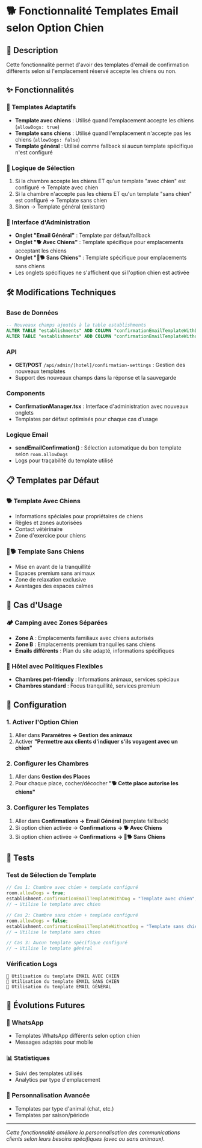 # 🐕 Fonctionnalité Templates Email selon Option Chien

## 📝 Description

Cette fonctionnalité permet d'avoir des templates d'email de confirmation différents selon si l'emplacement réservé accepte les chiens ou non.

## ✨ Fonctionnalités

### 🎯 Templates Adaptatifs

- **Template avec chiens** : Utilisé quand l'emplacement accepte les chiens (`allowDogs: true`)
- **Template sans chiens** : Utilisé quand l'emplacement n'accepte pas les chiens (`allowDogs: false`)
- **Template général** : Utilisé comme fallback si aucun template spécifique n'est configuré

### 🔄 Logique de Sélection

1. Si la chambre accepte les chiens ET qu'un template "avec chien" est configuré → Template avec chien
2. Si la chambre n'accepte pas les chiens ET qu'un template "sans chien" est configuré → Template sans chien
3. Sinon → Template général (existant)

### 🎨 Interface d'Administration

- **Onglet "Email Général"** : Template par défaut/fallback
- **Onglet "🐕 Avec Chiens"** : Template spécifique pour emplacements acceptant les chiens
- **Onglet "🚫🐕 Sans Chiens"** : Template spécifique pour emplacements sans chiens
- Les onglets spécifiques ne s'affichent que si l'option chien est activée

## 🛠️ Modifications Techniques

### Base de Données

```sql
-- Nouveaux champs ajoutés à la table establishments
ALTER TABLE "establishments" ADD COLUMN "confirmationEmailTemplateWithDog" TEXT;
ALTER TABLE "establishments" ADD COLUMN "confirmationEmailTemplateWithoutDog" TEXT;
```

### API

- **GET/POST** `/api/admin/[hotel]/confirmation-settings` : Gestion des nouveaux templates
- Support des nouveaux champs dans la réponse et la sauvegarde

### Components

- **ConfirmationManager.tsx** : Interface d'administration avec nouveaux onglets
- Templates par défaut optimisés pour chaque cas d'usage

### Logique Email

- **sendEmailConfirmation()** : Sélection automatique du bon template selon `room.allowDogs`
- Logs pour traçabilité du template utilisé

## 📋 Templates par Défaut

### 🐕 Template Avec Chiens

- Informations spéciales pour propriétaires de chiens
- Règles et zones autorisées
- Contact vétérinaire
- Zone d'exercice pour chiens

### 🚫🐕 Template Sans Chiens

- Mise en avant de la tranquillité
- Espaces premium sans animaux
- Zone de relaxation exclusive
- Avantages des espaces calmes

## 🎯 Cas d'Usage

### 🏕️ Camping avec Zones Séparées

- **Zone A** : Emplacements familiaux avec chiens autorisés
- **Zone B** : Emplacements premium tranquilles sans chiens
- **Emails différents** : Plan du site adapté, informations spécifiques

### 🏨 Hôtel avec Politiques Flexibles

- **Chambres pet-friendly** : Informations animaux, services spéciaux
- **Chambres standard** : Focus tranquillité, services premium

## 🔧 Configuration

### 1. Activer l'Option Chien

1. Aller dans **Paramètres → Gestion des animaux**
2. Activer **"Permettre aux clients d'indiquer s'ils voyagent avec un chien"**

### 2. Configurer les Chambres

1. Aller dans **Gestion des Places**
2. Pour chaque place, cocher/décocher **"🐕 Cette place autorise les chiens"**

### 3. Configurer les Templates

1. Aller dans **Confirmations → Email Général** (template fallback)
2. Si option chien activée → **Confirmations → 🐕 Avec Chiens**
3. Si option chien activée → **Confirmations → 🚫🐕 Sans Chiens**

## 🧪 Tests

### Test de Sélection de Template

```javascript
// Cas 1: Chambre avec chien + template configuré
room.allowDogs = true;
establishment.confirmationEmailTemplateWithDog = "Template avec chien";
// → Utilise le template avec chien

// Cas 2: Chambre sans chien + template configuré
room.allowDogs = false;
establishment.confirmationEmailTemplateWithoutDog = "Template sans chien";
// → Utilise le template sans chien

// Cas 3: Aucun template spécifique configuré
// → Utilise le template général
```

### Vérification Logs

```
📧 Utilisation du template EMAIL AVEC CHIEN
📧 Utilisation du template EMAIL SANS CHIEN
📧 Utilisation du template EMAIL GÉNÉRAL
```

## 🚀 Évolutions Futures

### 📱 WhatsApp

- Templates WhatsApp différents selon option chien
- Messages adaptés pour mobile

### 📊 Statistiques

- Suivi des templates utilisés
- Analytics par type d'emplacement

### 🎨 Personnalisation Avancée

- Templates par type d'animal (chat, etc.)
- Templates par saison/période

---

_Cette fonctionnalité améliore la personnalisation des communications clients selon leurs besoins spécifiques (avec ou sans animaux)._
